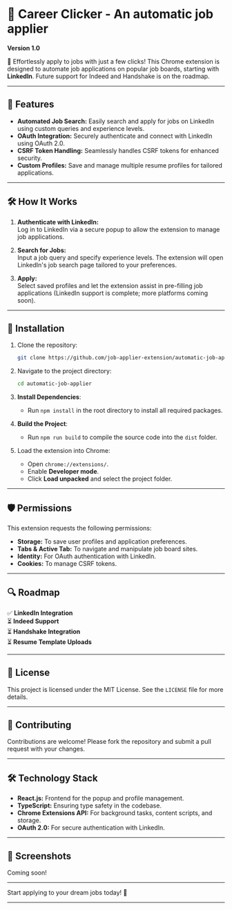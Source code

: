 

# 🚀 Career Clicker - An automatic job applier 

**Version 1.0**

🌟 Effortlessly apply to jobs with just a few clicks! This Chrome extension is designed to automate job applications on popular job boards, starting with **LinkedIn**. Future support for Indeed and Handshake is on the roadmap.

---

## 🌟 Features

- **Automated Job Search:** Easily search and apply for jobs on LinkedIn using custom queries and experience levels.
- **OAuth Integration:** Securely authenticate and connect with LinkedIn using OAuth 2.0.
- **CSRF Token Handling:** Seamlessly handles CSRF tokens for enhanced security.
- **Custom Profiles:** Save and manage multiple resume profiles for tailored applications.

---

## 🛠️ How It Works

1. **Authenticate with LinkedIn:**  
   Log in to LinkedIn via a secure popup to allow the extension to manage job applications.

2. **Search for Jobs:**  
   Input a job query and specify experience levels. The extension will open LinkedIn's job search page tailored to your preferences.

3. **Apply:**  
   Select saved profiles and let the extension assist in pre-filling job applications (LinkedIn support is complete; more platforms coming soon).

---

## 🔧 Installation

1. Clone the repository:
   ```bash
   git clone https://github.com/job-applier-extension/automatic-job-applier.git
   ```
2. Navigate to the project directory:
   ```bash
   cd automatic-job-applier
   ```
3. **Install Dependencies**:
    - Run `npm install` in the root directory to install all required packages.

4. **Build the Project**:
    - Run `npm run build` to compile the source code into the `dist` folder.

5. Load the extension into Chrome:
    - Open `chrome://extensions/`.
    - Enable **Developer mode**.
    - Click **Load unpacked** and select the project folder.

---

## 🛡️ Permissions

This extension requests the following permissions:

- **Storage:** To save user profiles and application preferences.
- **Tabs & Active Tab:** To navigate and manipulate job board sites.
- **Identity:** For OAuth authentication with LinkedIn.
- **Cookies:** To manage CSRF tokens.

---

## 🔍 Roadmap

✅ **LinkedIn Integration**  
⏳ **Indeed Support**  
⏳ **Handshake Integration**  
⏳ **Resume Template Uploads**

---

## 📄 License

This project is licensed under the MIT License. See the `LICENSE` file for more details.

---

## 🤝 Contributing

Contributions are welcome! Please fork the repository and submit a pull request with your changes.

---

## 🛠️ Technology Stack

- **React.js:** Frontend for the popup and profile management.
- **TypeScript:** Ensuring type safety in the codebase.
- **Chrome Extensions API:** For background tasks, content scripts, and storage.
- **OAuth 2.0:** For secure authentication with LinkedIn.

---

## 🎨 Screenshots

Coming soon!

---

Start applying to your dream jobs today! 🚀

---
